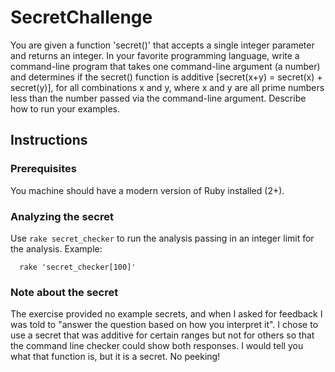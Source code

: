 # SecretChallenge

You are given a function 'secret()' that accepts a single integer parameter and returns an integer. In your favorite programming language, write a command-line program that takes one command-line argument (a number) and determines if the secret() function is additive [secret(x+y) = secret(x) + secret(y)], for all combinations x and y, where x and y are all prime numbers less than the number passed via the command-line argument.  Describe how to run your examples.

## Instructions

### Prerequisites

You machine should have a modern version of Ruby installed (2+).

### Analyzing the secret

Use `rake secret_checker` to run the analysis passing in an integer limit for the analysis. Example:

```shell
  rake 'secret_checker[100]'
```

### Note about the secret

The exercise provided no example secrets, and when I asked for feedback I was told to "answer the question based on how you interpret it". I chose to use a secret that was additive for certain ranges but not for others so that the command line checker could show both responses. I would tell you what that function is, but it is a secret. No peeking!

